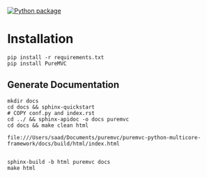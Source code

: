 [![Python package](https://github.com/saadshams/puremvc-python-multicore-framework/actions/workflows/python-package.yml/badge.svg)](https://github.com/saadshams/puremvc-python-multicore-framework/actions/workflows/python-package.yml)

# Installation

```commandline
pip install -r requirements.txt 
pip install PureMVC
```

## Generate Documentation

```commandline
mkdir docs
cd docs && sphinx-quickstart
# COPY conf.py and index.rst
cd ../ && sphinx-apidoc -o docs puremvc
cd docs && make clean html

file:///Users/saad/Documents/puremvc/puremvc-python-multicore-framework/docs/build/html/index.html


sphinx-build -b html puremvc docs
make html
```